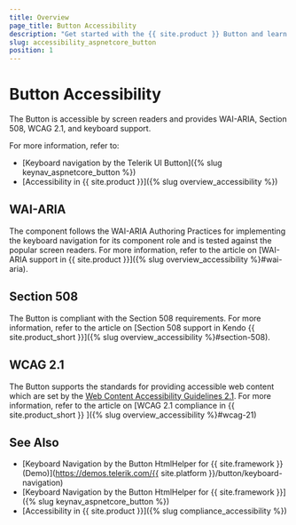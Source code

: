 ```yaml
---
title: Overview
page_title: Button Accessibility
description: "Get started with the {{ site.product }} Button and learn about its accessibility support for WAI-ARIA, Section 508, and WCAG 2.1."
slug: accessibility_aspnetcore_button
position: 1
---
```


# Button Accessibility

The Button is accessible by screen readers and provides WAI-ARIA, Section 508, WCAG 2.1, and keyboard support.

For more information, refer to:
* [Keyboard navigation by the Telerik UI Button]({% slug keynav_aspnetcore_button %})
* [Accessibility in {{ site.product }}]({% slug overview_accessibility %})

## WAI-ARIA

The component follows the WAI-ARIA Authoring Practices for implementing the keyboard navigation for its component role and is tested against the popular screen readers. For more information, refer to the article on [WAI-ARIA support in {{ site.product }}]({% slug overview_accessibility %}#wai-aria).

## Section 508

The Button is compliant with the Section 508 requirements. For more information, refer to the article on [Section 508 support in Kendo {{ site.product_short }}]({% slug overview_accessibility %}#section-508).

## WCAG 2.1

The Button supports the standards for providing accessible web content which are set by the [Web Content Accessibility Guidelines 2.1](https://www.w3.org/TR/WCAG/). For more information, refer to the article on [WCAG 2.1 compliance in {{ site.product_short }} ]({% slug overview_accessibility %}#wcag-21)

## See Also

* [Keyboard Navigation by the Button HtmlHelper for {{ site.framework }} (Demo)](https://demos.telerik.com/{{ site.platform }}/button/keyboard-navigation)
* [Keyboard Navigation by the Button HtmlHelper for {{ site.framework }}]({% slug keynav_aspnetcore_button %})
* [Accessibility in {{ site.product }}]({% slug compliance_accessibility %})
